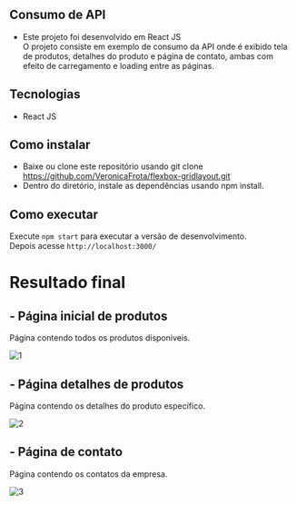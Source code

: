 
## Consumo de API
- Este projeto foi desenvolvido em React JS<br/>
O projeto consiste em exemplo de consumo da API onde é exibido tela de produtos, detalhes do produto e página de contato, ambas com efeito de carregamento e loading entre as páginas.


## Tecnologias
- React JS

## Como instalar
- Baixe ou clone este repositório usando git clone https://github.com/VeronicaFrota/flexbox-gridlayout.git
- Dentro do diretório, instale as dependências usando npm install.


## Como executar
Execute `npm start` para executar a versão de desenvolvimento.<br/>
Depois acesse `http://localhost:3000/`


# Resultado final
## - Página inicial de produtos
Página contendo todos os produtos disponiveis. </br>

![1](https://user-images.githubusercontent.com/14812860/106078746-ab773300-60f2-11eb-9839-7b30d86e2807.png)

## - Página detalhes de produtos
Página contendo os detalhes do produto específico. </br>

![2](https://user-images.githubusercontent.com/14812860/106079154-70293400-60f3-11eb-882e-5aabbb07de09.png)

## - Página de contato
Página contendo os contatos da empresa. </br>

![3](https://user-images.githubusercontent.com/14812860/106079237-98b12e00-60f3-11eb-95d0-4906c9523f4f.png)
 
